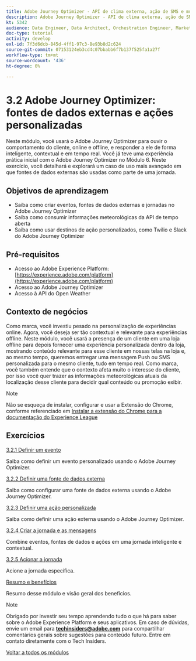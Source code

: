 ```yaml
---
title: Adobe Journey Optimizer - API de clima externa, ação de SMS e muito mais
description: Adobe Journey Optimizer - API de clima externa, ação de SMS e muito mais
kt: 5342
audience: Data Engineer, Data Architect, Orchestration Engineer, Marketer
doc-type: tutorial
activity: develop
exl-id: 7f3d6dcb-845d-4ff1-97c3-8e93b8d2c624
source-git-commit: 07153124eb3cd4c07bbabb6f7b137f525fa1a27f
workflow-type: tm+mt
source-wordcount: '436'
ht-degree: 0%

---
```


# 3.2 Adobe Journey Optimizer: fontes de dados externas e ações personalizadas

Neste módulo, você usará o Adobe Journey Optimizer para ouvir o comportamento do cliente, online e offline, e responder a ele de forma inteligente, contextual e em tempo real. Você já teve uma experiência prática inicial com o Adobe Journey Optimizer no Módulo 6. Neste exercício, você detalhará e explorará um caso de uso mais avançado em que fontes de dados externas são usadas como parte de uma jornada.

## Objetivos de aprendizagem

- Saiba como criar eventos, fontes de dados externas e jornadas no Adobe Journey Optimizer
- Saiba como consumir informações meteorológicas da API de tempo aberta
- Saiba como usar destinos de ação personalizados, como Twilio e Slack do Adobe Journey Optimizer

## Pré-requisitos

- Acesso ao Adobe Experience Platform: [https://experience.adobe.com/platform](https://experience.adobe.com/platform)
- Acesso ao Adobe Journey Optimizer
- Acesso à API do Open Weather

## Contexto de negócios

Como marca, você investiu pesado na personalização de experiências online. Agora, você deseja ser tão contextual e relevante para experiências offline.
Neste módulo, você usará a presença de um cliente em uma loja offline para depois fornecer uma experiência personalizada dentro da loja, mostrando conteúdo relevante para esse cliente em nossas telas na loja e, ao mesmo tempo, queremos entregar uma mensagem Push ou SMS personalizada para o mesmo cliente, tudo em tempo real.
Como marca, você também entende que o contexto afeta muito o interesse do cliente, por isso você quer trazer as informações meteorológicas atuais da localização desse cliente para decidir qual conteúdo ou promoção exibir.

>[!NOTE]
>
>Não se esqueça de instalar, configurar e usar a Extensão do Chrome, conforme referenciado em [Instalar a extensão do Chrome para a documentação do Experience League](../../gettingstarted/gettingstarted/ex1.md)

## Exercícios

[3.2.1 Definir um evento](./ex1.md)

Saiba como definir um evento personalizado usando o Adobe Journey Optimizer.

[3.2.2 Definir uma fonte de dados externa](./ex2.md)

Saiba como configurar uma fonte de dados externa usando o Adobe Journey Optimizer.

[3.2.3 Definir uma ação personalizada](./ex3.md)

Saiba como definir uma ação externa usando o Adobe Journey Optimizer.

[3.2.4 Criar a jornada e as mensagens](./ex4.md)

Combine eventos, fontes de dados e ações em uma jornada inteligente e contextual.

[3.2.5 Acionar a jornada](./ex5.md)

Acione a jornada específica.

[Resumo e benefícios](./summary.md)

Resumo desse módulo e visão geral dos benefícios.

>[!NOTE]
>
>Obrigado por investir seu tempo aprendendo tudo o que há para saber sobre o Adobe Experience Platform e seus aplicativos. Em caso de dúvidas, envie um email para **techinsiders@adobe.com** para compartilhar comentários gerais sobre sugestões para conteúdo futuro. Entre em contato diretamente com o Tech Insiders.

[Voltar a todos os módulos](../../../overview.md)
